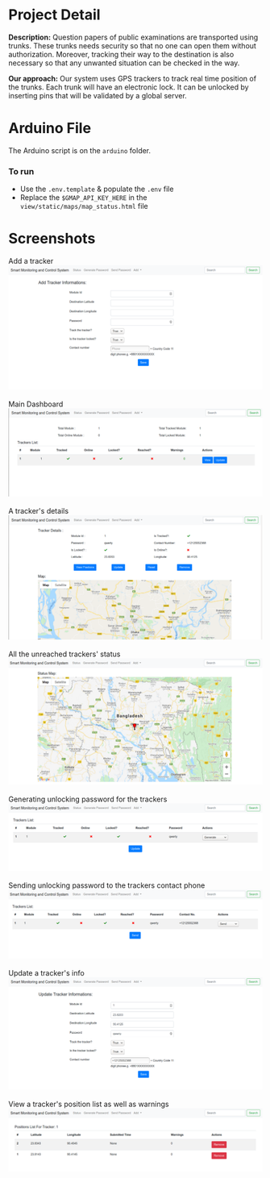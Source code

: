 # Project Detail
**Description:** Question papers of public examinations are transported using trunks. These trunks needs security so that no one can open them without authorization. Moreover, tracking their way to the destination is also necessary so that any unwanted situation can be checked in the way.

**Our approach:** Our system uses GPS trackers to track real time position of the trunks. Each trunk will have an electronic lock. It can be unlocked by inserting pins that will be validated by a global server.

# Arduino File
The Arduino script is on the `arduino` folder.

### To run
- Use the `.env.template` & populate the `.env` file
- Replace the `$GMAP_API_KEY_HERE` in the `view/static/maps/map_status.html` file

#  Screenshots
Add a tracker
<img src="screenshots/ss1.png">
<br/><br/>
Main Dashboard
<img src="screenshots/ss2.png">
<br/><br/>
A tracker's details
<img src="screenshots/ss3.png">
<br/><br/>
All the unreached trackers' status
<img src="screenshots/ss4.png">
<br/><br/>
Generating unlocking password for the trackers
<img src="screenshots/ss5.png">
<br/><br/>
Sending unlocking password to the trackers contact phone
<img src="screenshots/ss6.png">
<br/><br/>
Update a tracker's info
<img src="screenshots/ss7.png">
<br/><br/>
View a tracker's position list as well as warnings
<img src="screenshots/ss8.png">
<br/><br/>
